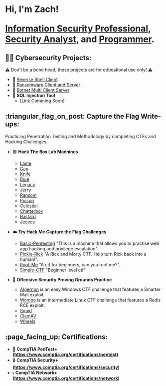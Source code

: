 <h1>Hi, I'm Zach!
  
<a href="https://www.linkedin.com/in/zach-middleton/">Information Security Professional</a>, <a href="https://zachmiddleton.info">Security Analyst</a>, and <a href="https://github.com/zmiddle">Programmer</a>.
</h1>

<h2>👨‍💻 Cybersecurity Projects:</h2>

:warning: Don't be a bone head, these projects are for educational use only! :warning:

- :shell: <a href="https://github.com/zmiddle/Reverse-Shell-Client/tree/main">Reverse Shell Client</a>
- 🔐 <a href="https://github.com/zmiddle/Ransomware">Ransomware Client and Server</a>
- 🤖 <a href="https://github.com/zmiddle/Botnet-Multi-Client-Server/tree/main">Botnet Multi Client Server</a>
- 💉 <b>SQL Injection Tool</b>
  - [Link Comming Soon]

<h2>:triangular_flag_on_post: Capture the Flag Write-ups:</h2>

Practicing Penetration Testing and Methodology by completing CTFs and Hacking Challenges.

- 🟩 <b>Hack The Box Lab Machines</b>

  - <a href="https://github.com/zmiddle/CTF-Writeups/blob/main/HackTheBox/Lame.md">Lame</a>
  - <a href="https://github.com/zmiddle/CTF-Writeups/blob/main/HackTheBox/Cap.md">Cap</a>
  - <a href="https://github.com/zmiddle/CTF-Writeups/blob/main/HackTheBox/Knife.md">Knife</a>
  - <a href="https://github.com/zmiddle/CTF-Writeups/blob/main/HackTheBox/Blue.md">Blue</a>
  - <a href="https://github.com/zmiddle/CTF-Writeups/blob/main/HackTheBox/Legacy.md">Legacy</a>
  - <a href="https://github.com/zmiddle/CTF-Writeups/blob/main/HackTheBox/Jerry.md">Jerry</a>
  - <a href="https://github.com/zmiddle/CTF-Writeups/blob/main/HackTheBox/Ransom.md">Ransom</a>
  - <a href="https://github.com/zmiddle/CTF-Writeups/blob/main/HackTheBox/Poison.md">Poison</a>
  - <a href="https://github.com/zmiddle/CTF-Writeups/blob/main/HackTheBox/Celestial.md">Celestial</a>
  - <a href="https://github.com/zmiddle/CTF-Writeups/blob/main/HackTheBox/Chatterbox.md">Chatterbox</a>
  - <a href="https://github.com/zmiddle/CTF-Writeups/blob/main/HackTheBox/Bastard.md">Bastard</a>
  - <a href="https://github.com/zmiddle/CTF-Writeups/blob/main/HackTheBox/Jeeves.md">Jeeves</a>

- ☁️ <b>Try Hack Me Capture the Flag Challenges</b>

  - <a href="https://github.com/zmiddle/CTF-Writeups/blob/main/TryHackMe/Basic-Pentesting.md">Basic-Pentesting</a> "This is a machine that allows you to practise web app hacking and privilege escalation".
  - <a href="https://github.com/zmiddle/CTF-Writeups/blob/main/TryHackMe/Pickle-Rick.md">Pickle-Rick</a> "A Rick and Morty CTF. Help turn Rick back into a human!".
  - <a href="https://github.com/zmiddle/CTF-Writeups/blob/main/TryHackMe/Root-Me.md">Root-Me</a> "A ctf for beginners, can you root me?".
  - <a href="https://github.com/zmiddle/CTF-Writeups/blob/main/TryHackMe/Simple-CTF.md">Simple-CTF</a> "Beginner level ctf"
  
- 🔵 <b>Offensive Security Proving Grounds Practice</b>

  - <a href="https://github.com/zmiddle/CTF-Writeups/tree/main/OSPG/Algernon">Algernon</a> is an easy Windows CTF challenge that features a Smarter Mail exploit.
  - <a href="https://github.com/zmiddle/CTF-Writeups/tree/main/OSPG/Wombo">Wombo</a> is an intermediate Linux CTF challenge that features a Redis RCE exploit.
  - <a href="https://github.com/zmiddle/CTF-Writeups/tree/main/OSPG/Squid">Squid</a>
  - <a href="https://github.com/zmiddle/CTF-Writeups/tree/main/OSPG/ClamAV">ClamAV</a>
  - <a href="https://github.com/zmiddle/CTF-Writeups/tree/main/OSPG/Wheels">Wheels</a>

<h2>:page_facing_up: Certifications:</h2>

- 🔏 <b>CompTIA PenTest+ (https://www.comptia.org/certifications/pentest)</b>
- 🔒 <b>CompTIA Security+ (https://www.comptia.org/certifications/security)</b>
- 📞 <b>CompTIA Network+ (https://www.comptia.org/certifications/network)</b>
